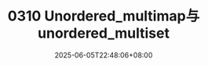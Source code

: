 ---
title: "0310 Unordered_multimap与unordered_multiset"
description: 
date: 2025-06-05T22:48:06+08:00
image: 
math: 
license: 
hidden: false
comments: true
draft: true
categories:
    C++
---